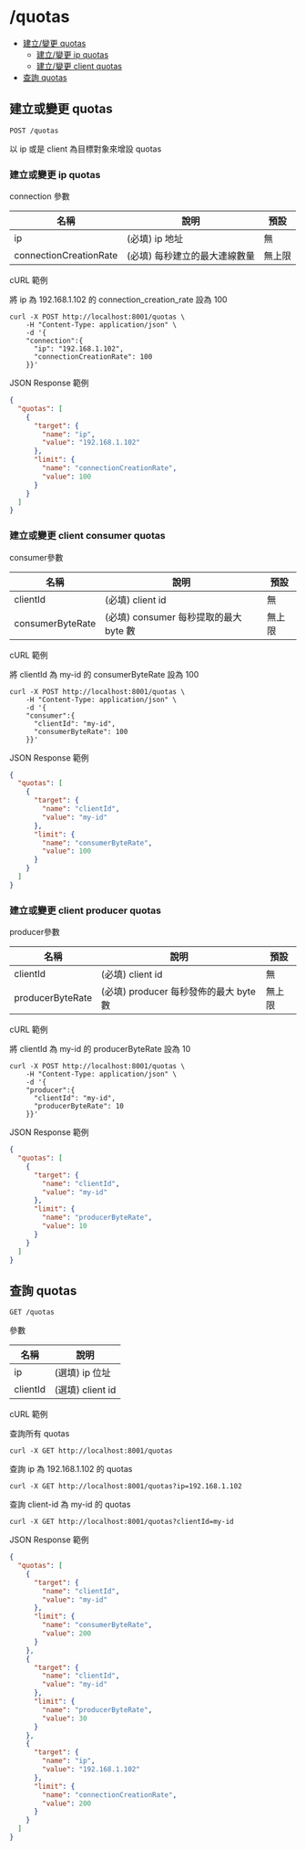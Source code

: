 /quotas
===

- [建立/變更 quotas](#建立或變更-quotas)
  - [建立/變更 ip quotas](#建立或變更-ip-quotas)
  - [建立/變更 client quotas](#建立或變更-client-quotas)
- [查詢 quotas](#查詢-quotas)

## 建立或變更 quotas
```shell
POST /quotas
```
以 ip 或是 client 為目標對象來增設 quotas

### 建立或變更 ip quotas

connection 參數

| 名稱                           | 說明               | 預設  |
|------------------------------|------------------|-----|
| ip                           | (必填) ip 地址       | 無   |
| connectionCreationRate       | (必填) 每秒建立的最大連線數量 | 無上限 |

cURL 範例

將 ip 為 192.168.1.102 的 connection_creation_rate 設為 100
```shell
curl -X POST http://localhost:8001/quotas \
    -H "Content-Type: application/json" \
    -d '{
    "connection":{
      "ip": "192.168.1.102", 
      "connectionCreationRate": 100 
    }}' 
```

JSON Response 範例
```json
{
  "quotas": [
    {
      "target": {
        "name": "ip",
        "value": "192.168.1.102"
      },
      "limit": {
        "name": "connectionCreationRate",
        "value": 100
      }
    }
  ]
}
```

### 建立或變更 client consumer quotas
consumer參數

| 名稱               | 說明                           | 預設  |
|------------------|------------------------------|-----|
| clientId         | (必填) client id               | 無   |
| consumerByteRate | (必填) consumer 每秒提取的最大 byte 數 | 無上限 |

cURL 範例

將 clientId 為 my-id 的 consumerByteRate 設為 100
```shell
curl -X POST http://localhost:8001/quotas \
    -H "Content-Type: application/json" \
    -d '{
    "consumer":{
      "clientId": "my-id", 
      "consumerByteRate": 100
    }}' 
```

JSON Response 範例
```json
{
  "quotas": [
    {
      "target": {
        "name": "clientId",
        "value": "my-id"
      },
      "limit": {
        "name": "consumerByteRate",
        "value": 100
      }
    }
  ]
}
```
### 建立或變更 client producer quotas
producer參數

| 名稱                 | 說明                           | 預設  |
|--------------------|------------------------------|-----|
| clientId           | (必填) client id               | 無   |
| producerByteRate   | (必填) producer 每秒發佈的最大 byte 數 | 無上限 |

cURL 範例

將 clientId 為 my-id 的 producerByteRate 設為 10
```shell
curl -X POST http://localhost:8001/quotas \
    -H "Content-Type: application/json" \
    -d '{
    "producer":{
      "clientId": "my-id", 
      "producerByteRate": 10
    }}' 
```

JSON Response 範例
```json
{
  "quotas": [
    {
      "target": {
        "name": "clientId",
        "value": "my-id"
      },
      "limit": {
        "name": "producerByteRate",
        "value": 10
      }
    }
  ]
}
```

## 查詢 quotas
```shell
GET /quotas
```
參數

| 名稱       | 說明             |
|----------|----------------|
| ip       | (選填) ip 位址     |
| clientId | (選填) client id |

cURL 範例

查詢所有 quotas
```shell
curl -X GET http://localhost:8001/quotas
```

查詢 ip 為 192.168.1.102 的 quotas
```shell
curl -X GET http://localhost:8001/quotas?ip=192.168.1.102
```

查詢 client-id 為 my-id 的 quotas
```shell
curl -X GET http://localhost:8001/quotas?clientId=my-id
```

JSON Response 範例
```json
{
  "quotas": [
    {
      "target": {
        "name": "clientId",
        "value": "my-id"
      },
      "limit": {
        "name": "consumerByteRate",
        "value": 200
      }
    },
    {
      "target": {
        "name": "clientId",
        "value": "my-id"
      },
      "limit": {
        "name": "producerByteRate",
        "value": 30
      }
    },
    {
      "target": {
        "name": "ip",
        "value": "192.168.1.102"
      },
      "limit": {
        "name": "connectionCreationRate",
        "value": 200
      }
    }
  ]
}
```